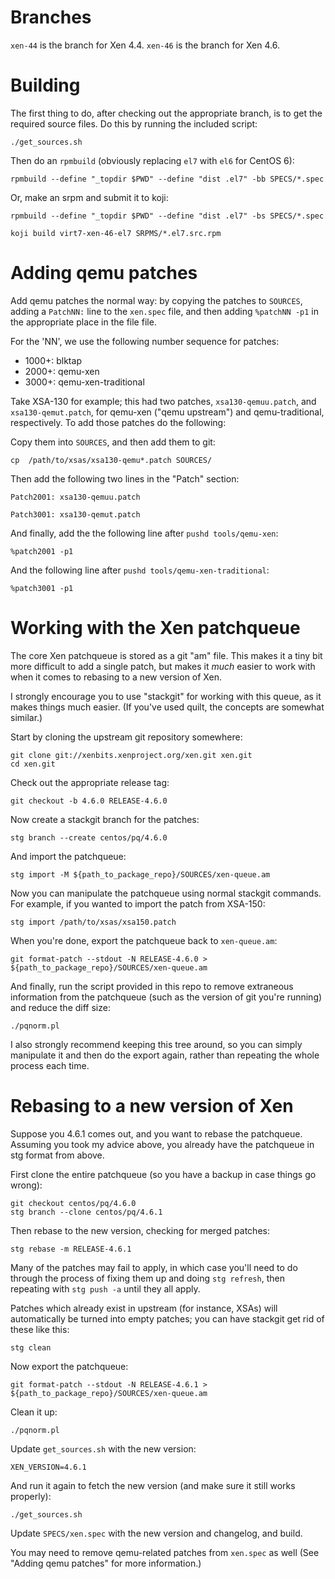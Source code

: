 # Branches

`xen-44` is the branch for Xen 4.4.  `xen-46` is the branch for Xen 4.6.

# Building

The first thing to do, after checking out the appropriate branch, is
to get the required source files.  Do this by running the included
script:

    ./get_sources.sh

Then do an `rpmbuild` (obviously replacing `el7` with `el6` for CentOS 6):

    rpmbuild --define "_topdir $PWD" --define "dist .el7" -bb SPECS/*.spec

Or, make an srpm and submit it to koji:

    rpmbuild --define "_topdir $PWD" --define "dist .el7" -bs SPECS/*.spec

    koji build virt7-xen-46-el7 SRPMS/*.el7.src.rpm

# Adding qemu patches

Add qemu patches the normal way: by copying the patches to `SOURCES`,
adding a `PatchNN:` line to the `xen.spec` file, and then adding
`%patchNN -p1` in the appropriate place in the file file.

For the 'NN', we use the following number sequence for patches:
* 1000+: blktap
* 2000+: qemu-xen
* 3000+: qemu-xen-traditional

Take XSA-130 for example; this had two patches, `xsa130-qemuu.patch`,
and `xsa130-qemut.patch`, for qemu-xen ("qemu upstream") and
qemu-traditional, respectively.  To add those patches do the
following:

Copy them into `SOURCES`, and then add them to git:

    cp  /path/to/xsas/xsa130-qemu*.patch SOURCES/

Then add the following two lines in the "Patch" section:

    Patch2001: xsa130-qemuu.patch

    Patch3001: xsa130-qemut.patch

And finally, add the the following line after `pushd tools/qemu-xen`:

    %patch2001 -p1

And the following line after `pushd tools/qemu-xen-traditional`:

    %patch3001 -p1

# Working with the Xen patchqueue

The core Xen patchqueue is stored as a git "am" file.  This makes it a
tiny bit more difficult to add a single patch, but makes it *much*
easier to work with when it comes to rebasing to a new version of Xen.

I strongly encourage you to use "stackgit" for working with this
queue, as it makes things much easier.  (If you've used quilt, the
concepts are somewhat similar.)

Start by cloning the upstream git repository somewhere:

    git clone git://xenbits.xenproject.org/xen.git xen.git
    cd xen.git

Check out the appropriate release tag:

    git checkout -b 4.6.0 RELEASE-4.6.0

Now create a stackgit branch for the patches:

    stg branch --create centos/pq/4.6.0

And import the patchqueue:

    stg import -M ${path_to_package_repo}/SOURCES/xen-queue.am

Now you can manipulate the patchqueue using normal stackgit commands.
For example, if you wanted to import the patch from XSA-150:

    stg import /path/to/xsas/xsa150.patch

When you're done, export the patchqueue back to `xen-queue.am`:

    git format-patch --stdout -N RELEASE-4.6.0 > ${path_to_package_repo}/SOURCES/xen-queue.am

And finally, run the script provided in this repo to remove extraneous
information from the patchqueue (such as the version of git you're
running) and reduce the diff size:

    ./pqnorm.pl

I also strongly recommend keeping this tree around, so you can simply
manipulate it and then do the export again, rather than repeating the
whole process each time.

# Rebasing to a new version of Xen

Suppose you 4.6.1 comes out, and you want to rebase the patchqueue.
Assuming you took my advice above, you already have the patchqueue in
stg format from above.

First clone the entire patchqueue (so you have a backup in case things
go wrong):

    git checkout centos/pq/4.6.0
    stg branch --clone centos/pq/4.6.1

Then rebase to the new version, checking for merged patches:

    stg rebase -m RELEASE-4.6.1

Many of the patches may fail to apply, in which case you'll need to do
through the process of fixing them up and doing `stg refresh`, then
repeating with `stg push -a` until they all apply.

Patches which already exist in upstream (for instance, XSAs) will
automatically be turned into empty patches; you can have stackgit get
rid of these like this:

    stg clean

Now export the patchqueue:

    git format-patch --stdout -N RELEASE-4.6.1 > ${path_to_package_repo}/SOURCES/xen-queue.am

Clean it up:

    ./pqnorm.pl

Update `get_sources.sh` with the new version:

    XEN_VERSION=4.6.1

And run it again to fetch the new version (and make sure it still works properly):

    ./get_sources.sh

Update `SPECS/xen.spec` with the new version and changelog, and build.

You may need to remove qemu-related patches from `xen.spec` as well
(See "Adding qemu patches" for more information.)
